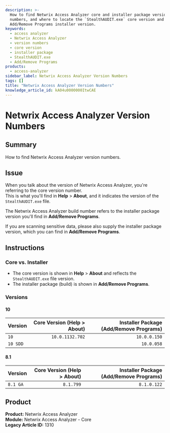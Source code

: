 ```yaml
---
description: >-
  How to find Netwrix Access Analyzer core and installer package version
  numbers, and where to locate the `StealthAUDIT.exe` core version and
  Add/Remove Programs installer version.
keywords:
  - access analyzer
  - Netwrix Access Analyzer
  - version numbers
  - core version
  - installer package
  - StealthAUDIT.exe
  - Add/Remove Programs
products:
  - access-analyzer
sidebar_label: Netwrix Access Analyzer Version Numbers
tags: []
title: "Netwrix Access Analyzer Version Numbers"
knowledge_article_id: kA04u0000000ItwCAE
---
```


# Netwrix Access Analyzer Version Numbers

## Summary
How to find Netwrix Access Analyzer version numbers.

## Issue
When you talk about the version of Netwrix Access Analyzer, you're referring to the core version number.  
This is what you'll find in **Help** > **About**, and it indicates the version of the `StealthAUDIT.exe` file.

The Netwrix Access Analyzer build number refers to the installer package version you'll find in **Add/Remove Programs**.

If you are scanning sensitive data, please also supply the installer package version, which you can find in **Add/Remove Programs**.

## Instructions

### Core vs. Installer
- The core version is shown in **Help** > **About** and reflects the `StealthAUDIT.exe` file version.
- The installer package (build) is shown in **Add/Remove Programs**.

### Versions

#### 10
| Version | Core Version (Help > About) | Installer Package (Add/Remove Programs) |
|---|---:|---:|
| `10` | `10.0.1132.702` | `10.0.0.150` |
| `10 SDD` |  | `10.0.058` |

#### 8.1
| Version | Core Version (Help > About) | Installer Package (Add/Remove Programs) |
|---|---:|---:|
| `8.1 GA` | `8.1.799` | `8.1.0.122` |

## Product
**Product:** Netwrix Access Analyzer  
**Module:** Netwrix Access Analyzer - Core  
**Legacy Article ID:** 1310
